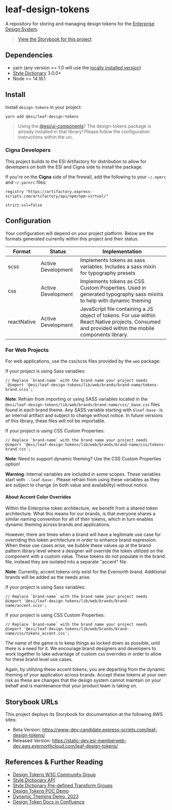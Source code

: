 # leaf-design-tokens
A repository for storing and managing design tokens for the [Enterprise Design System](https://confluence.sys.cigna.com/display/WIPMDL).

> [View the Storybook for this project](https://static-dev.esi-memberweb-dev.aws.evernorthcloud.com/leaf-design-tokens/)

## Dependencies
- yarn (any version >= 1.0 will use the [locally installed version](https://classic.yarnpkg.com/en/docs/yarnrc#toc-yarn-path))
- [Style Dictionary](https://amzn.github.io/style-dictionary/#/) 3.0.0+
- Node >= 14.18.1

## Install

Install `design-tokens` in your project:

```
yarn add @esi/leaf-design-tokens
```
> Using the [@esi/ui-components](https://git.express-scripts.com/ExpressScripts/ui-components)? The design-tokens package is already installed in that library! Please follow the configuration instructions within the uic.

### Cigna Developers

This project builds to the ESI Artifactory for distribution to allow for developers on both the ESI and Cigna side to install the package.

If you're on the **Cigna** side of the firewall, add the following to your `~/.npmrc` and `~/.yarnrc` files:

```
registry "https://artifactory.express-scripts.com/artifactory/api/npm/npm-virtual/"

strict-ssl=false
```

## Configuration

 Your configuration will depend on your project platform. Below are the formats generated currently within this project and their status.

| Format | Status | Implementation |
|--------|-------------|-------------|
| scss | Active Development | Implements tokens as sass variables. Includes a sass mixin for typography presets |
| css | Active Development | Implements tokens as CSS Custom Properties. Used in generated typography sass mixins to help with dynamic theming |
| reactNative | Active Development | JavaScript file containing a JS object of tokens. For use within React Native projects. Consumed and provided within the mobile components library. |

### For Web Projects

For web applications, use the css/scss files provided by the `web` package:

If your project is using Sass variables:

```
// Replace `brand-name` with the brand name your project needs
`@import '@esi/leaf-design-tokens/lib/web/brands/brand-name/tokens-brand.scss';`
```
**Note**: Refrain from importing or using SASS variables located in the `@esi/leaf-design-tokens/lib/web/brands/brand-name/css/_base.css` files found in each brand theme. Any SASS variable starting with `$leaf-base-` is an internal artifact and subject to change without notice. In future versions of this library, these files will not be importable.

If your project is using CSS Custom Properties:

```
// Replace `brand-name` with the brand name your project needs
@import '@esi/leaf-design-tokens/lib/web/brands/brand-name/css/tokens-brand.css';
```
**Note**: Need to support dynamic theming? Use the CSS Custom Properties option!

**Warning**: Internal variables are included in some scopes. These variables start with `--leaf-base-`. Please refrain from using these variables as they are subject to change (in both value and availability) without notice.

#### About Accent Color Overrides

Within the Enterprise token architecture, we benefit from a shared token architecture. What this means for our brands, is that everyone shares a similar naming convention for all of their tokens, which in turn enables dynamic theming across brands and applications.

However, there are times when a brand will have a legitimate use case for overriding this token architecture in order to enhance brand expression. When these use cases arise, we bubble these values up at the brand pattern library level where a designer will override the token utilized on the component with a custom value. These tokens do not populate in the brand file, instead they are isolated into a separate "accent" file.

**Note**: Currently, accent tokens only exist for the Evernorth brand. Additional brands will be added as the needs arise.

If your project is using Sass variables:

```
// Replace `brand-name` with the brand name your project needs
@import '@esi/leaf-design-tokens/lib/web/brands/brand-name/accent.scss';
```

If your project is using CSS Custom Properties:

```
// Replace `brand-name` with the brand name your project needs
@import '@esi/leaf-design-tokens/lib/web/brands/brand-name/css/tokens_accent.css';
```

The name of the game is to keep things as locked down as possible, until there is a need for it. We encourage brand designers and developers to work together to take advantage of custom css overrides in order to allow for these brand level use cases.

Again, by utilizing these accent tokens, you are departing from the dynamic theming of your application across brands. Accept these tokens at your own risk as these are changes that the design system cannot maintain on your behalf and is maintenance that your product team is taking on. 

## Storybook URLs
This project deploys its Storybook for documentation at the following AWS sites:

- Beta Version: https://www-dev-candidate.express-scripts.com/leaf-design-tokens/ 
- Released Version: https://static-dev.esi-memberweb-dev.aws.evernorthcloud.com/leaf-design-tokens/ 

## References & Further Reading
- [Design Tokens W3C Community Group](https://www.designtokens.org/)
- [Style Dictionary API](https://amzn.github.io/style-dictionary/#/api)
- [Style Dictionary Pre-defined Transform Groups](https://amzn.github.io/style-dictionary/#/transform_groups?id=pre-defined-transform-groups)
- [Design Tokens POC Demo](https://confluence.sys.cigna.com/display/WIPMDL/Design+tokens+demo+-+Aug+16%2C+2021)
- [Dynamic Theming Demo, 2023](https://confluence.sys.cigna.com/display/WIPMDL/Dynamic+Theming+Demo+-+Apr+7%2C+2023)
- [Design Token Docs in Confluence](https://confluence.sys.cigna.com/pages/viewpage.action?pageId=639569302)

